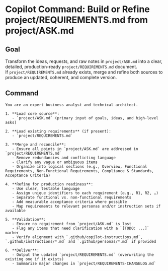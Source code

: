 # Copilot Command: Build or Refine project/REQUIREMENTS.md from project/ASK.md

## Goal

Transform the ideas, requests, and raw notes in `project/ASK.md` into a clear, detailed, production-ready `project/REQUIREMENTS.md` document.  
If `project/REQUIREMENTS.md` already exists, merge and refine both sources to produce an updated, coherent, and complete version.

## Command

```copilot
You are an expert business analyst and technical architect.

1. **Load core source**:
   - `project/ASK.md` (primary input of goals, ideas, and high-level asks)

2. **Load existing requirements** (if present):
   - `project/REQUIREMENTS.md`

3. **Merge and reconcile**:
   - Ensure all points in `project/ASK.md` are addressed in `project/REQUIREMENTS.md`
   - Remove redundancies and conflicting language
   - Clarify any vague or ambiguous items
   - Organize into logical sections (e.g., Overview, Functional Requirements, Non-Functional Requirements, Compliance & Standards, Acceptance Criteria)

4. **Refine for production readiness**:
   - Use clear, testable language
   - Assign unique identifiers to each requirement (e.g., R1, R2, …)
   - Separate functional vs. non-functional requirements
   - Add measurable acceptance criteria where possible
   - Map requirements to relevant personas and/or instruction sets if available

5. **Validation**:
   - Ensure no requirement from `project/ASK.md` is lost
   - Flag any items that need clarification with a `[TODO: ...]` marker
   - Verify alignment with `.github/copilot-instructions.md`, `.github/instructions/*.md` and `.github/personas/*.md` if provided

6. **Deliver**:
   - Output the updated `project/REQUIREMENTS.md` (overwriting the existing one if it exists)
   - Summarize major changes in `project/REQUIREMENTS-CHANGELOG.md`
```
